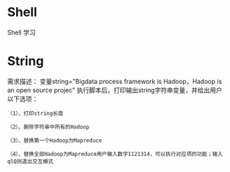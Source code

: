 # Shell
Shell 学习

# String
  需求描述：
    变量string="Bigdata process framework is Hadoop，Hadoop is an open source projec" 执行脚本后，打印输出string字符串变量，并给出用户以下选项：  
    
    （1）、打印string长度  
    
    （2）、删除字符串中所有的Hadoop  
    
    （3）、替换第一个Hadoop为Mapreduce  
    
    （4）、替换全部Hadoop为Mapreduce用户输入数字1121314，可以执行对应项的功能；输入qlQ则退出交互模式  
    
